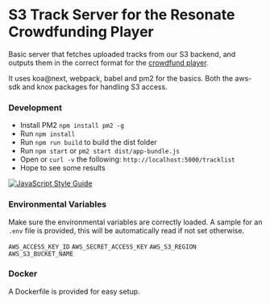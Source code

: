 # S3 Track Server for the Resonate Crowdfunding Player

Basic server that fetches uploaded tracks from our S3 backend, and outputs them in the correct format for the [crowdfund player](https://github.com/resonatecoop/resonate-crowdfund-player).

It uses koa@next, webpack, babel and pm2 for the basics. Both the aws-sdk and knox packages for handling S3 access.


### Development

* Install PM2 `npm install pm2 -g`
* Run `npm install`
* Run `npm run build` to build the dist folder
* Run `npm start` or `pm2 start dist/app-bundle.js` 
* Open or `curl -v` the following: `http://localhost:5000/tracklist`
* Hope to see some results

[![JavaScript Style Guide](https://cdn.rawgit.com/feross/standard/master/badge.svg)](https://github.com/feross/standard)

### Environmental Variables

Make sure the environmental variables are correctly loaded. A sample for an `.env` file is provided, this will be automatically read if not set otherwise.

`AWS_ACCESS_KEY_ID`
`AWS_SECRET_ACCESS_KEY`
`AWS_S3_REGION`
`AWS_S3_BUCKET_NAME`

### Docker

A Dockerfile is provided for easy setup.
